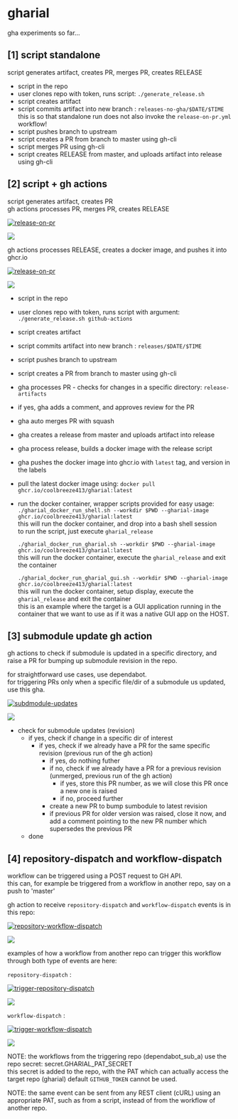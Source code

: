 # gharial
gha experiments so far...


## [1] script standalone

script generates artifact, creates PR, merges PR, creates RELEASE  

- script in the repo
- user clones repo with token, runs script: `./generate_release.sh`
- script creates artifact
- script commits artifact into new branch : `releases-no-gha/$DATE/$TIME`  
  this is so that standalone run does not also invoke the `release-on-pr.yml` workflow!
- script pushes branch to upstream
- script creates a PR from branch to master using gh-cli
- script merges PR using gh-cli
- script creates RELEASE from master, and uploads artifact into release using gh-cli


## [2] script + gh actions

script generates artifact, creates PR  
gh actions processes PR, merges PR, creates RELEASE  

[![release-on-pr](https://github.com/coolbreeze413/gharial/actions/workflows/release-on-pr.yml/badge.svg)](https://github.com/coolbreeze413/gharial/actions/workflows/release-on-pr.yml)

[![](https://img.shields.io/static/v1?label=actions&labelColor=444444&message=release-on-pr.yml&color=2088FF&logo=github&logoColor=2088FF)](https://github.com/coolbreeze413/gharial/blob/master/.github/workflows/release-on-pr.yml)

gh actions processes RELEASE, creates a docker image, and pushes it into ghcr.io  

[![release-on-pr](https://github.com/coolbreeze413/gharial/actions/workflows/docker-image-on-release.yml/badge.svg)](https://github.com/coolbreeze413/gharial/actions/workflows/docker-image-on-release.yml)

[![](https://img.shields.io/static/v1?label=actions&labelColor=444444&message=docker-image-on-release.yml&color=2088FF&logo=github&logoColor=2088FF)](https://github.com/coolbreeze413/gharial/blob/master/.github/workflows/docker-image-on-release.yml)


- script in the repo
- user clones repo with token, runs script with argument: `./generate_release.sh github-actions`
- script creates artifact
- script commits artifact into new branch : `releases/$DATE/$TIME`
- script pushes branch to upstream
- script creates a PR from branch to master using gh-cli
- gha processes PR - checks for changes in a specific directory: `release-artifacts`
- if yes, gha adds a comment, and approves review for the PR
- gha auto merges PR with squash
- gha creates a release from master and uploads artifact into release
- gha process release, builds a docker image with the release script
- gha pushes the docker image into ghcr.io with `latest` tag, and version in the labels
- pull the latest docker image using: `docker pull ghcr.io/coolbreeze413/gharial:latest`
- run the docker container, wrapper scripts provided for easy usage:  
  `./gharial_docker_run_shell.sh --workdir $PWD --gharial-image ghcr.io/coolbreeze413/gharial:latest`  
  this will run the docker container, and drop into a bash shell session  
  to run the script, just execute `gharial_release`  
    
  `./gharial_docker_run_gharial.sh --workdir $PWD --gharial-image ghcr.io/coolbreeze413/gharial:latest`  
  this will run the docker container, execute the `gharial_release` and exit the container  
    
  `./gharial_docker_run_gharial_gui.sh --workdir $PWD --gharial-image ghcr.io/coolbreeze413/gharial:latest`  
  this will run the docker container, setup display, execute the `gharial_release` and exit the container  
  this is an example where the target is a GUI application running in the container that we want to use as if it was a native GUI app on the HOST.


## [3] submodule update gh action

gh actions to check if submodule is updated in a specific directory, and raise a PR 
for bumping up submodule revision in the repo.  

for straightforward use cases, use dependabot.  
for triggering PRs only when a specific file/dir of a submodule us updated, use this gha.  

[![subdmodule-updates](https://github.com/coolbreeze413/gharial/actions/workflows/submodule-updates.yml/badge.svg)](https://github.com/coolbreeze413/gharial/actions/workflows/submodule-updates.yml)

[![](https://img.shields.io/static/v1?label=actions&labelColor=444444&message=submodule-updates.yml&color=2088FF&logo=github&logoColor=2088FF)](https://github.com/coolbreeze413/gharial/blob/master/.github/workflows/submodule-updates.yml)


- check for submodule updates (revision)
  - if yes, check if change in a specific dir of interest
    - if yes, check if we already have a PR for the same specific revision (previous run of the gh action)
      - if yes, do nothing futher
      - if no, check if we already have a PR for a previous revision (unmerged, previous run of the gh action)
        - if yes, store this PR number, as we will close this PR once a new one is raised
        - if no, proceed further
      - create a new PR to bump sumbodule to latest revision
      - if previous PR for older version was raised, close it now, and add a comment pointing to
        the new PR number which supersedes the previous PR
  - done


## [4] repository-dispatch and workflow-dispatch

workflow can be triggered using a POST request to GH API.  
this can, for example be triggered from a workflow in another repo, say on a push to 'master'  

gh action to receive `repository-dispatch` and `workflow-dispatch` events is in this repo:  

[![repository-workflow-dispatch](https://github.com/coolbreeze413/gharial/actions/workflows/on-repository-workflow-dispatch.yml/badge.svg)](https://github.com/coolbreeze413/gharial/actions/workflows/on-repository-workflow-dispatch.yml)  

[![](https://img.shields.io/static/v1?label=actions&labelColor=444444&message=on-repository-workflow-dispatch.yml&color=2088FF&logo=github&logoColor=2088FF)](https://github.com/coolbreeze413/gharial/blob/master/.github/workflows/on-repository-workflow-dispatch.yml)  


examples of how a workflow from another repo can trigger this workflow through both type of events are here:  

`repository-dispatch` :  

[![trigger-repository-dispatch](https://github.com/coolbreeze413/dependabot_sub_a/actions/workflows/trigger-repository-dispatch.yml/badge.svg)](https://github.com/coolbreeze413/dependabot_sub_a/actions/workflows/trigger-repository-dispatch.yml)  

[![](https://img.shields.io/static/v1?label=actions&labelColor=444444&message=trigger-repository-dispatch.yml&color=2088FF&logo=github&logoColor=2088FF)](https://github.com/coolbreeze413/dependabot_sub_a/blob/master/.github/workflows/trigger-repository-dispatch.yml)  

`workflow-dispatch` :  

[![trigger-workflow-dispatch](https://github.com/coolbreeze413/dependabot_sub_a/actions/workflows/trigger-workflow-dispatch.yml/badge.svg)](https://github.com/coolbreeze413/dependabot_sub_a/actions/workflows/trigger-workflow-dispatch.yml)  

[![](https://img.shields.io/static/v1?label=actions&labelColor=444444&message=trigger-workflow-dispatch.yml&color=2088FF&logo=github&logoColor=2088FF)](https://github.com/coolbreeze413/dependabot_sub_a/blob/master/.github/workflows/trigger-workflow-dispatch.yml)  

NOTE: the workflows from the triggering repo (dependabot_sub_a) use the repo secret: secret.GHARIAL_PAT_SECRET  
this secret is added to the repo, with the PAT which can actually access the target repo (gharial)
default `GITHUB_TOKEN` cannot be used.  

NOTE: the same event can be sent from any REST client (cURL) using an appropriate PAT, such as from a script, instead of from the workflow of another repo.  